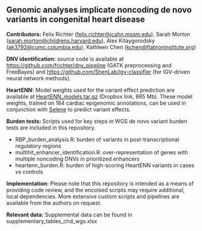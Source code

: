 ## Genomic analyses implicate noncoding de novo variants in congenital heart disease

**Contributors:** Felix Richter (felix.richter@icahn.mssm.edu), Sarah Morton (sarah.morton@childrens.harvard.edu), Alex Kitaygorodsky (ak3792@cumc.columbia.edu), Kathleen Chen (kchen@flatironinstitute.org)

**DNV identification:** source code is available at https://github.com/frichter/dnv_pipeline (GATK preprocessing and FreeBayes) and https://github.com/ShenLab/igv-classifier (for IGV-driven neural network methods).

**HeartENN:** Model weights used for the variant effect prediction are available at [HeartENN_models.tar.gz](https://www.dropbox.com/s/rerhx0sdc6y8r6v/HeartENN_models.tar.gz?dl=0) (Dropbox link, 865 Mb). These model weights, trained on 184 cardiac epigenomic annotations, can be used in conjunction with [Selene](https://github.com/FunctionLab/selene/archive/0.4.8.tar.gz) to predict variant effects.

**Burden tests:** Scripts used for key steps in WGS de novo variant burden tests are included in this repository.
- RBP_burden_analysis.R: burden of variants in post-transcriptional regulatory regions
- multihit_enhancer_identification.R: over-representation of genes with multiple noncoding DNVs in prioritized enhancers
- heartenn_burden.R: burden of high-scoring HeartENN variants in cases vs controls

**Implementation:** Please note that this repository is intended as a means of providing code review, and the encolsed scripts may require additional, local dependencies. More extensive custom scripts and pipelines are available from the authors on request.

**Relevant data:** Supplemental data can be found in supplementary_tables_chd_wgs.xlsx

